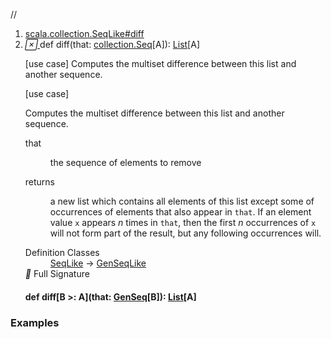 //
<ol>
<li><a href="https://www.scala-lang.org/api/2.12.3/scala/collection/immutable/List.html#diff(that:Seq[A]):List[A]">scala.collection.SeqLike#diff</a></li>
<li name="scala.collection.SeqLike#diff" visbl="pub" class="indented0 " data-isabs="false" fullcomment="yes" group="Ungrouped"> <a id="diff(that:Seq[A]):List[A]"></a><a id="diff(collection.Seq[A]):List[A]"></a> <span class="permalink"> <a href="../../../scala/collection/immutable/List.html#diff(that:Seq[A]):List[A]" title="Permalink"> <i class="material-icons"></i> </a> </span> <span class="modifier_kind"> <span class="modifier"></span> <span class="kind">def</span> </span> <span class="symbol"> <span class="name">diff</span><span class="params">(<span name="that">that: <a href="../Seq.html" class="extype" name="scala.collection.Seq">collection.Seq</a>[<span class="extype" name="scala.collection.immutable.List.A">A</span>]</span>)</span><span class="result">: <a href="" class="extype" name="scala.collection.immutable.List">List</a>[<span class="extype" name="scala.collection.immutable.List.A">A</span>]</span> </span> <p class="shortcomment cmt">[use case] Computes the multiset difference between this list and another sequence.</p>
 <div class="fullcomment">
  [use case] 
  <div class="comment cmt">
   <p> Computes the multiset difference between this list and another sequence.</p>
  </div>
  <dl class="paramcmts block">
   <dt class="param">
    that
   </dt>
   <dd class="cmt">
    <p>the sequence of elements to remove</p>
   </dd>
   <dt>
    returns
   </dt>
   <dd class="cmt">
    <p>a new list which contains all elements of this list except some of occurrences of elements that also appear in <code>that</code>. If an element value <code>x</code> appears <i>n</i> times in <code>that</code>, then the first <i>n</i> occurrences of <code>x</code> will not form part of the result, but any following occurrences will.</p>
   </dd>
  </dl>
  <dl class="attributes block"> 
   <dt>
    Definition Classes
   </dt>
   <dd>
    <a href="../SeqLike.html" class="extype" name="scala.collection.SeqLike">SeqLike</a> → 
    <a href="../GenSeqLike.html" class="extype" name="scala.collection.GenSeqLike">GenSeqLike</a>
   </dd>
   <div class="full-signature-block toggleContainer"> 
    <span class="toggle"> <i class="material-icons"></i> Full Signature </span> 
    <div class="hiddenContent full-signature-usecase">
     <h4 id="signature" class="signature"> <span class="modifier_kind"> <span class="modifier"></span> <span class="kind">def</span> </span> <span class="symbol"> <span class="name">diff</span><span class="tparams">[<span name="B">B &gt;: <span class="extype" name="scala.collection.immutable.List.A">A</span></span>]</span><span class="params">(<span name="that">that: <a href="../GenSeq.html" class="extype" name="scala.collection.GenSeq">GenSeq</a>[<span class="extype" name="scala.collection.SeqLike.diff.B">B</span>]</span>)</span><span class="result">: <a href="" class="extype" name="scala.collection.immutable.List">List</a>[<span class="extype" name="scala.collection.immutable.List.A">A</span>]</span> </span> </h4>
    </div> 
   </div>
  </dl>
 </div> </li>
        </ol>


### Examples



